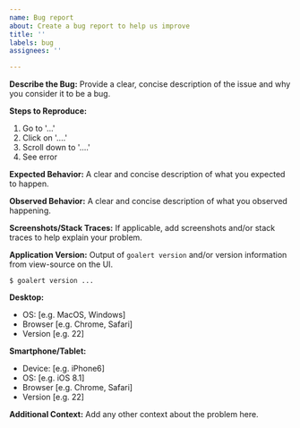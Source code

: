 ```yaml
---
name: Bug report
about: Create a bug report to help us improve
title: ''
labels: bug
assignees: ''

---
```

<!--
Please search existing issues to avoid creating duplicates. 
If the matter is security related, please send an email to support@goalert.me instead.
-->

**Describe the Bug:**
Provide a clear, concise description of the issue and why you consider it to be a bug.

**Steps to Reproduce:**
1. Go to '...'
2. Click on '....'
3. Scroll down to '....'
4. See error

**Expected Behavior:**
A clear and concise description of what you expected to happen.

**Observed Behavior:**
A clear and concise description of what you observed happening.

**Screenshots/Stack Traces:**
If applicable, add screenshots and/or stack traces to help explain your problem.

**Application Version:**
Output of `goalert version` and/or version information from view-source on the UI.

`
$ goalert version
...
`

**Desktop:**
 - OS: [e.g. MacOS, Windows]
 - Browser [e.g. Chrome, Safari]
 - Version [e.g. 22]

**Smartphone/Tablet:**
 - Device: [e.g. iPhone6]
 - OS: [e.g. iOS 8.1]
 - Browser [e.g. Chrome, Safari]
 - Version [e.g. 22]

**Additional Context:**
Add any other context about the problem here.
